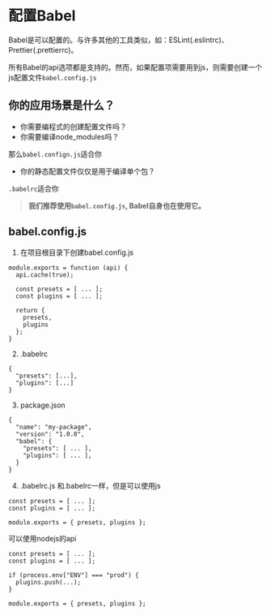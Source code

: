 # 配置Babel
Babel是可以配置的。与许多其他的工具类似，如：ESLint(.eslintrc)、Prettier(.prettierrc)。

所有Babel的api选项都是支持的。然而，如果配置项需要用到js，则需要创建一个js配置文件`babel.config.js`

## 你的应用场景是什么？

- 你需要编程式的创建配置文件吗？
- 你需要编译node_modules吗？

那么`babel.confign.js`适合你

- 你的静态配置文件仅仅是用于编译单个包？

`.babelrc`适合你

> **我们推荐使用`babel.config.js`, Babel自身也在使用它。**

## babel.config.js

1. 在项目根目录下创建babel.config.js
```
module.exports = function (api) {
  api.cache(true);

  const presets = [ ... ];
  const plugins = [ ... ];

  return {
    presets,
    plugins
  };
}
```

2. .babelrc
```
{
  "presets": [...],
  "plugins": [...]
}
```
3. package.json

```
{
  "name": "my-package",
  "version": "1.0.0",
  "babel": {
    "presets": [ ... ],
    "plugins": [ ... ],
  }
}
```

4. .babelrc.js
和.babelrc一样，但是可以使用js
```
const presets = [ ... ];
const plugins = [ ... ];

module.exports = { presets, plugins };
```
可以使用nodejs的api
```
const presets = [ ... ];
const plugins = [ ... ];

if (process.env["ENV"] === "prod") {
  plugins.push(...);
}

module.exports = { presets, plugins };
```
